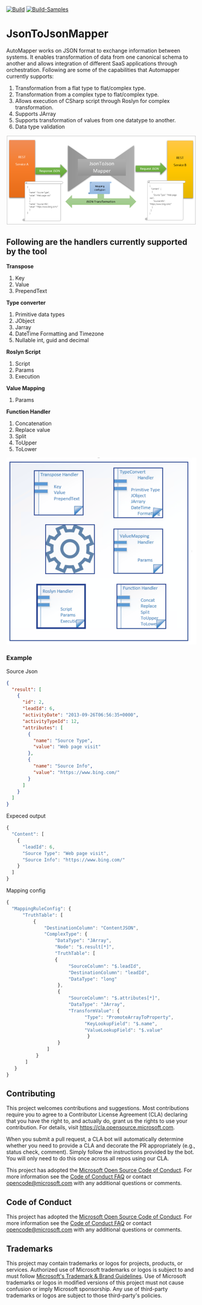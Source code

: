 [![Build](https://github.com/microsoft/JsonToJsonMapper/actions/workflows/dotnet-build-continuous.yml/badge.svg)](https://github.com/microsoft/JsonToJsonMapper/actions/workflows/dotnet-build-continuous.yml)
[![Build-Samples](https://github.com/microsoft/JsonToJsonMapper/actions/workflows/dotnet-samples-build-continuous.yml/badge.svg)](https://github.com/microsoft/JsonToJsonMapper/actions/workflows/dotnet-samples-build-continuous.yml)

# JsonToJsonMapper 

AutoMapper works on JSON format to exchange information between systems. It enables transformation of data from one canonical schema to another and allows integration of different SaaS applications through orchestration. 
Following are some of the capabilities that Automapper currently supports:
1. Transformation from a flat type to flat/complex type.
2. Transformation from a complex type to flat/complex type.
3. Allows execution of CSharp script through Roslyn for complex transformation.
4. Supports JArray
5. Supports transformation of values from one datatype to another.
6. Data type validation

![GitHub Logo](Images/JsonToJsonMapperFlow.png)

## Following are the handlers currently supported by the tool

**Transpose**
1. Key
2. Value
3. PrependText

**Type converter**
1. Primitive data types
2. JObject
3. Jarray
4. DateTime Formatting and Timezone
5. Nullable int, guid and decimal

**Roslyn Script**
1. Script
2. Params
3. Execution

**Value Mapping**
1. Params

**Function Handler**
1. Concatenation
2. Replace value
3. Split 
4. ToUpper
5. ToLower

![GitHub Logo](Images/JsonToJsonMapper.png)

### Example
Source Json
```json
{
  "result": [
    {
      "id": 2,
      "leadId": 6,
      "activityDate": "2013-09-26T06:56:35+0000",
      "activityTypeId": 12,
      "attributes": [
        {
          "name": "Source Type",
          "value": "Web page visit"
        },
        {
          "name": "Source Info",
          "value": "https://www.bing.com/"
        }
      ]
    }
  ]
}
```
Expeced output
```javascript
{
  "Content": [
    {
      "leadId": 6,
      "Source Type": "Web page visit",
      "Source Info": "https://www.bing.com/"
    }
  ]
}
```

Mapping config
```javascript
{
  "MappingRuleConfig": {
      "TruthTable": [
          {
              "DestinationColumn": "ContentJSON",
              "ComplexType": {
                  "DataType": "JArray",
                  "Node": "$.result[*]",
                  "TruthTable": [
                  {
                       "SourceColumn": "$.leadId",
                       "DestinationColumn": "leadId",
                       "DataType": "long"
                   },
                   {
                       "SourceColumn": "$.attributes[*]",
                       "DataType": "JArray",
                       "TransformValue": {
                             "Type": "PromoteArrayToProperty",
                             "KeyLookupField": "$.name",
                             "ValueLookupField": "$.value"
                              }
                   }
               ]
           }
       ]
   }
}
```

## Contributing

This project welcomes contributions and suggestions.  Most contributions require you to agree to a
Contributor License Agreement (CLA) declaring that you have the right to, and actually do, grant us
the rights to use your contribution. For details, visit https://cla.opensource.microsoft.com.

When you submit a pull request, a CLA bot will automatically determine whether you need to provide
a CLA and decorate the PR appropriately (e.g., status check, comment). Simply follow the instructions
provided by the bot. You will only need to do this once across all repos using our CLA.

This project has adopted the [Microsoft Open Source Code of Conduct](https://opensource.microsoft.com/codeofconduct/).
For more information see the [Code of Conduct FAQ](https://opensource.microsoft.com/codeofconduct/faq/) or
contact [opencode@microsoft.com](mailto:opencode@microsoft.com) with any additional questions or comments.


## Code of Conduct

This project has adopted the [Microsoft Open Source Code of Conduct](https://opensource.microsoft.com/codeofconduct/). For more information see the [Code of Conduct FAQ](https://opensource.microsoft.com/codeofconduct/faq/) or contact [opencode@microsoft.com](mailto:opencode@microsoft.com) with any additional questions or comments.


## Trademarks

This project may contain trademarks or logos for projects, products, or services. Authorized use of Microsoft 
trademarks or logos is subject to and must follow 
[Microsoft's Trademark & Brand Guidelines](https://www.microsoft.com/en-us/legal/intellectualproperty/trademarks/usage/general).
Use of Microsoft trademarks or logos in modified versions of this project must not cause confusion or imply Microsoft sponsorship.
Any use of third-party trademarks or logos are subject to those third-party's policies.
